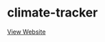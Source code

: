 # climate-tracker
<a href="https://climate-tracker-yashyegare.vercel.app/" rel="nofollow">View Website</a>
